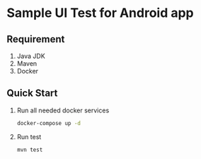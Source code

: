 Sample UI Test for Android app
==============================

Requirement
-----------
1. Java JDK
2. Maven
3. Docker

Quick Start
-----------

1. Run all needed docker services

	```bash
	docker-compose up -d
	```

2. Run test

	```bash
	mvn test
	```
